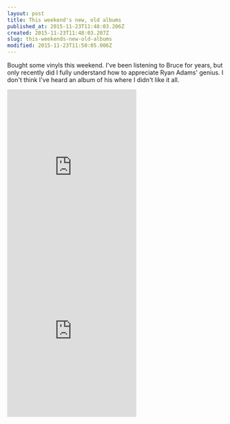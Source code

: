 ```yaml
---
layout: post
title: This weekend's new, old albums
published_at: 2015-11-23T11:48:03.206Z
created: 2015-11-23T11:48:03.207Z
slug: this-weekends-new-old-albums
modified: 2015-11-23T11:50:05.006Z
---
```

Bought some vinyls this weekend. I've been listening to Bruce for years, but only recently did I fully understand how to appreciate Ryan Adams' genius. I don't think I've heard an album of his where I didn't like it all.

<iframe src="https://embed.spotify.com/?uri=spotify%3Aalbum%3A6yskFQZNlLYhkchAxELHi6" width="300" height="380" frameborder="0" allowtransparency="true"></iframe>

<iframe src="https://embed.spotify.com/?uri=spotify%3Aalbum%3A7hmZCaBzp6mVrelxW6Ckrn" width="300" height="380" frameborder="0" allowtransparency="true"></iframe>
